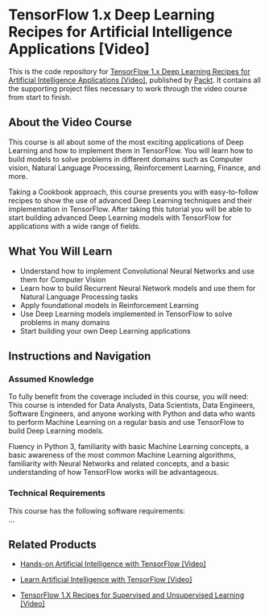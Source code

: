 # TensorFlow 1.x Deep Learning Recipes for Artificial Intelligence Applications [Video]
This is the code repository for [TensorFlow 1.x Deep Learning Recipes for Artificial Intelligence Applications [Video]](https://www.packtpub.com/big-data-and-business-intelligence/tensorflow-1x-deep-learning-recipes-artificial-intelligence-appli?utm_source=github&utm_medium=repository&utm_campaign=9781788623209), published by [Packt](https://www.packtpub.com/?utm_source=github). It contains all the supporting project files necessary to work through the video course from start to finish.
## About the Video Course
This course is all about some of the most exciting applications of Deep Learning and how to implement them in TensorFlow. You will learn how to build models to solve problems in different domains such as Computer vision, Natural Language Processing, Reinforcement Learning, Finance, and more.

Taking a Cookbook approach, this course presents you with easy-to-follow recipes to show the use of advanced Deep Learning techniques and their implementation in TensorFlow. After taking this tutorial you will be able to start building advanced Deep Learning models with TensorFlow for applications with a wide range of fields.


<H2>What You Will Learn</H2>
<DIV class=book-info-will-learn-text>
<UL>
<LI>Understand how to implement Convolutional Neural Networks and use them for Computer Vision 
<LI>Learn how to build Recurrent Neural Network models and use them for Natural Language Processing tasks 
<LI>Apply foundational models in Reinforcement Learning 
<LI>Use Deep Learning models implemented in TensorFlow to solve problems in many domains 
<LI>Start building your own Deep Learning applications </LI></UL></DIV>

## Instructions and Navigation
### Assumed Knowledge
To fully benefit from the coverage included in this course, you will need:<br/>
This course is intended for Data Analysts, Data Scientists, Data Engineers, Software Engineers, and anyone working with Python and data who wants to perform Machine Learning on a regular basis and use TensorFlow to build Deep Learning models. 

Fluency in Python 3, familiarity with basic Machine Learning concepts, a basic awareness of the most common Machine Learning algorithms, familiarity with Neural Networks and related concepts, and a basic understanding of how TensorFlow works will be advantageous.
### Technical Requirements
This course has the following software requirements:<br/>
...

## Related Products
* [Hands-on Artificial Intelligence with TensorFlow [Video]](https://www.packtpub.com/big-data-and-business-intelligence/hands-artificial-intelligence-tensorflow-video?utm_source=github&utm_medium=repository&utm_campaign=9781789135091)

* [Learn Artificial Intelligence with TensorFlow [Video]](https://www.packtpub.com/big-data-and-business-intelligence/learn-artificial-intelligence-tensorflow-video?utm_source=github&utm_medium=repository&utm_campaign=9781788472463)

* [TensorFlow 1.X Recipes for Supervised and Unsupervised Learning [Video]](https://www.packtpub.com/big-data-and-business-intelligence/tensorflow-1x-recipes-supervised-and-unsupervised-learning-video?utm_source=github&utm_medium=repository&utm_campaign=9781788398756)

